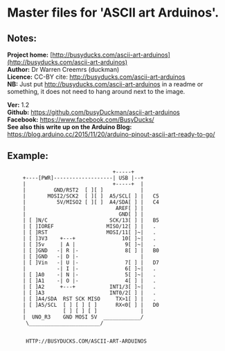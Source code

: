 # Master files for 'ASCII art Arduinos'.  
## Notes:  
**Project home:** [http://busyducks.com/ascii-art-arduinos](http://busyducks.com/ascii-art-arduinos)  
**Author:** Dr Warren Creemrs (duckman)  
**Licence:** CC-BY cite: http://busyducks.com/ascii-art-arduinos  
**NB:** Just put http://busyducks.com/ascii-art-arduinos in a readme or something, it does not need to hang around next to the image.  
  
**Ver:** 1.2  
**Github:** https://github.com/busyDuckman/ascii-art-arduinos  
**Facebook:** https://www.facebook.com/BusyDucks/  
**See also this write up on the Arduino Blog:** https://blog.arduino.cc/2015/11/20/arduino-pinout-ascii-art-ready-to-go/  
  
## Example:                         

                                      +-----+
         +----[PWR]-------------------| USB |--+
         |                            +-----+  |
         |         GND/RST2  [ ][ ]            |
         |       MOSI2/SCK2  [ ][ ]  A5/SCL[ ] |   C5 
         |          5V/MISO2 [ ][ ]  A4/SDA[ ] |   C4 
         |                             AREF[ ] |
         |                              GND[ ] |
         | [ ]N/C                    SCK/13[ ] |   B5
         | [ ]IOREF                 MISO/12[ ] |   .
         | [ ]RST                   MOSI/11[ ]~|   .
         | [ ]3V3    +---+               10[ ]~|   .
         | [ ]5v     | A |                9[ ]~|   .
         | [ ]GND   -| R |-               8[ ] |   B0
         | [ ]GND   -| D |-                    |
         | [ ]Vin   -| U |-               7[ ] |   D7
         |          -| I |-               6[ ]~|   .
         | [ ]A0    -| N |-               5[ ]~|   .
         | [ ]A1    -| O |-               4[ ] |   .
         | [ ]A2     +---+           INT1/3[ ]~|   .
         | [ ]A3                     INT0/2[ ] |   .
         | [ ]A4/SDA  RST SCK MISO     TX>1[ ] |   .
         | [ ]A5/SCL  [ ] [ ] [ ]      RX<0[ ] |   D0
         |            [ ] [ ] [ ]              |
         |  UNO_R3    GND MOSI 5V  ____________/
          \_______________________/          
                                                                        
                                                                        
          HTTP://BUSYDUCKS.COM/ASCII-ART-ARDUINOS                  
                                                                        
